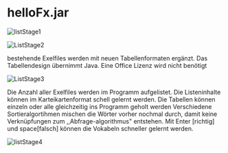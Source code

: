 # helloFx.jar


![listStage1](https://user-images.githubusercontent.com/62403991/111884144-f52c1d80-89bf-11eb-824a-10e6bc56cc59.png)


![ListStage2](https://user-images.githubusercontent.com/62403991/111884147-f9583b00-89bf-11eb-870f-4b627c18b457.png)

bestehende Exelfiles werden mit neuen Tabellenformaten ergänzt. Das Tabellendesign übernimmt Java. Eine Office Lizenz wird nicht benötigt

![ListStage3](https://user-images.githubusercontent.com/62403991/111884160-0b39de00-89c0-11eb-8a33-610274afcec5.png)

Die Anzahl aller Exelfiles werden im Programm aufgelistet. Die Listeninhalte können im Karteikartenformat 
schell gelernt werden. Die Tabellen können einzeln oder alle gleichzeitig ins Programm geholt werden
Verschiedene Sortieralgortihmen mischen die Wörter vorher nochmal durch, damit keine Verknüpfungen zum ,,Abfrage-algorithmus" entstehen. 
Mit Enter [richtig] und space[falsch] können die Vokabeln schneller gelernt werden. 

![listStage4](https://user-images.githubusercontent.com/62403991/111884154-007f4900-89c0-11eb-85ab-43e3ad5de9b9.png)

